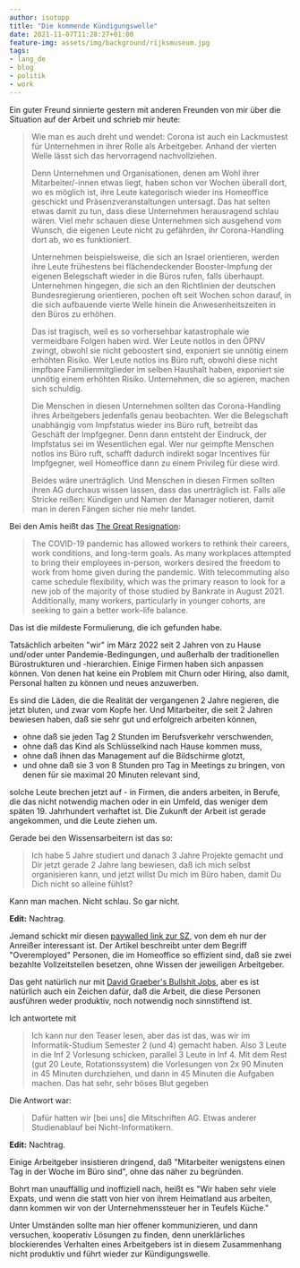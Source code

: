 ```yaml
---
author: isotopp
title: "Die kommende Kündigungswelle"
date: 2021-11-07T11:28:27+01:00
feature-img: assets/img/background/rijksmuseum.jpg
tags:
- lang_de
- blog
- politik
- work
---
```


Ein guter Freund sinnierte gestern mit anderen Freunden von mir über die Situation auf der Arbeit und schrieb mir heute:

> Wie man es auch dreht und wendet: Corona ist auch ein Lackmustest für Unternehmen in ihrer Rolle als Arbeitgeber.
> Anhand der vierten Welle lässt sich das hervorragend nachvollziehen. 
> 
> Denn Unternehmen und Organisationen, denen am Wohl ihrer Mitarbeiter/-innen etwas liegt, haben schon vor Wochen überall dort, wo es möglich ist, ihre Leute kategorisch wieder ins Homeoffice geschickt und Präsenzveranstaltungen untersagt.
> Das hat selten etwas damit zu tun, dass diese Unternehmen herausragend schlau wären. 
> Viel mehr schauen diese Unternehmen sich ausgehend vom Wunsch, die eigenen Leute nicht zu gefährden, ihr Corona-Handling dort ab, wo es funktioniert.
> 
> Unternehmen beispielsweise, die sich an Israel orientieren, werden ihre Leute frühestens bei flächendeckender Booster-Impfung der eigenen Belegschaft wieder in die Büros rufen, falls überhaupt.
> Unternehmen hingegen, die sich an den Richtlinien der deutschen Bundesregierung orientieren, pochen oft seit Wochen schon darauf, in die sich aufbauende vierte Welle hinein die Anwesenheitszeiten in den Büros zu erhöhen.
> 
> Das ist tragisch, weil es so vorhersehbar katastrophale wie vermeidbare Folgen haben wird. 
> Wer Leute notlos in den ÖPNV zwingt, obwohl sie nicht geboostert sind, exponiert sie unnötig einem erhöhten Risiko.
> Wer Leute notlos ins Büro ruft, obwohl diese nicht impfbare Familienmitglieder im selben Haushalt haben, exponiert sie unnötig einem erhöhten Risiko.
> Unternehmen, die so agieren, machen sich schuldig.
> 
> Die Menschen in diesen Unternehmen sollten das Corona-Handling ihres Arbeitgebers jedenfalls genau beobachten. 
> Wer die Belegschaft unabhängig vom Impfstatus wieder ins Büro ruft, betreibt das Geschäft der Impfgegner.
> Denn dann entsteht der Eindruck, der Impfstatus sei im Wesentlichen egal.
> Wer nur geimpfte Menschen notlos ins Büro ruft, schafft dadurch indirekt sogar Incentives für Impfgegner, weil Homeoffice dann zu einem Privileg für diese wird.
> 
> Beides wäre unerträglich. 
> Und Menschen in diesen Firmen sollten ihren AG durchaus wissen lassen, dass das unerträglich ist. 
> Falls alle Stricke reißen:
> Kündigen und Namen der Manager notieren, damit man in deren Fängen sicher nie mehr landet.

Bei den Amis heißt das [The Great Resignation](https://en.wikipedia.org/wiki/Great_Resignation):

> The COVID-19 pandemic has allowed workers to rethink their careers, work conditions, and long-term goals.
> As many workplaces attempted to bring their employees in-person, workers desired the freedom to work from home given during the pandemic.
> With telecommuting also came schedule flexibility, which was the primary reason to look for a new job of the majority of those studied by Bankrate in August 2021.
> Additionally, many workers, particularly in younger cohorts, are seeking to gain a better work–life balance.

Das ist die mildeste Formulierung, die ich gefunden habe.

Tatsächlich arbeiten "wir" im März 2022 seit 2 Jahren von zu Hause und/oder unter Pandemie-Bedingungen, und außerhalb der traditionellen Bürostrukturen und -hierarchien.
Einige Firmen haben sich anpassen können.
Von denen hat keine ein Problem mit Churn oder Hiring, also damit, Personal halten zu können und neues anzuwerben.

Es sind die Läden, die die Realität der vergangenen 2 Jahre negieren, die jetzt bluten, und zwar vom Kopfe her.
Und Mitarbeiter, die seit 2 Jahren bewiesen haben, daß sie sehr gut und erfolgreich arbeiten können,

- ohne daß sie jeden Tag 2 Stunden im Berufsverkehr verschwenden,
- ohne daß das Kind als Schlüsselkind nach Hause kommen muss,
- ohne daß ihnen das Management auf die Bildschirme glotzt, 
- und ohne daß sie 3 von 8 Stunden pro Tag in Meetings zu bringen, von denen für sie maximal 20 Minuten relevant sind,

solche Leute brechen jetzt auf - in Firmen, die anders arbeiten, in Berufe, die das nicht notwendig machen oder in ein Umfeld, das weniger dem späten 19. Jahrhundert verhaftet ist. Die Zukunft der Arbeit ist gerade angekommen, und die Leute ziehen um.

Gerade bei den Wissensarbeitern ist das so:

> Ich habe 5 Jahre studiert und danach 3 Jahre Projekte gemacht und Dir jetzt gerade 2 Jahre lang bewiesen, daß ich mich selbst organisieren kann, und jetzt willst Du mich im Büro haben, damit Du Dich nicht so alleine fühlst?

Kann man machen. Nicht schlau. So gar nicht.

**Edit:** Nachtrag.

Jemand schickt mir diesen [paywalled link zur SZ](https://www.sueddeutsche.de/wirtschaft/overemployed-home-office-usa-1.5461910), von dem eh nur der Anreißer interessant ist. Der Artikel beschreibt unter dem Begriff "Overemployed" Personen, die im Homeoffice so effizient sind, daß sie zwei bezahlte Vollzeitstellen besetzen, ohne Wissen der jeweiligen Arbeitgeber.

Das geht natürlich nur mit [David Graeber's Bullshit Jobs](https://en.wikipedia.org/wiki/Bullshit_Jobs), aber es ist natürlich auch ein Zeichen dafür, daß die Arbeit, die diese Personen ausführen weder produktiv, noch notwendig noch sinnstiftend ist.

Ich antwortete mit

> Ich kann nur den Teaser lesen, aber das ist das, was wir im Informatik-Studium Semester 2 (und 4) gemacht haben.
> Also 3 Leute in die Inf 2 Vorlesung schicken, parallel 3 Leute in Inf 4.
> Mit dem Rest (gut 20 Leute, Rotationssystem) die Vorlesungen von 2x 90 Minuten in 45 Minuten durchziehen, und dann in 45 Minuten die Aufgaben machen.
> Das hat sehr, sehr böses Blut gegeben

Die Antwort war:

> Dafür hatten wir [bei uns] die Mitschriften AG. Etwas anderer Studienablauf bei Nicht-Informatikern.

**Edit:** Nachtrag.

Einige Arbeitgeber insistieren dringend, daß "Mitarbeiter wenigstens einen Tag in der Woche im Büro sind", ohne das näher zu begründen.

Bohrt man unauffällig und inoffiziell nach, heißt es "Wir haben sehr viele Expats, und wenn die statt von hier von ihrem Heimatland aus arbeiten, dann kommen wir von der Unternehmenssteuer her in Teufels Küche."

Unter Umständen sollte man hier offener kommunizieren, und dann versuchen, kooperativ Lösungen zu finden, denn unerklärliches blockierendes Verhalten eines Arbeitgebers ist in diesem Zusammenhang nicht produktiv und führt wieder zur Kündigungswelle.

